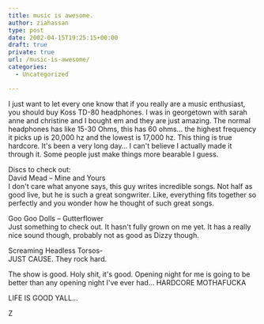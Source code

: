 ```yaml
---
title: music is awesome.
author: ziahassan
type: post
date: 2002-04-15T19:25:15+00:00
draft: true
private: true
url: /music-is-awesome/
categories:
  - Uncategorized

---
```

I just want to let every one know that if you really are a music enthusiast, you should buy Koss TD-80 headphones. I was in georgetown with sarah anne and christine and I bought em and they are just amazing. The normal headphones has like 15-30 Ohms, this has 60 ohms&#8230; the highest frequency it picks up is 20,000 hz and the lowest is 17,000 hz. This thing is true hardcore. It's been a very long day&#8230; I can't believe I actually made it through it. Some people just make things more bearable I guess.

Discs to check out:  
David Mead &#8211; Mine and Yours  
I don't care what anyone says, this guy writes incredible songs. Not half as good live, but he is such a great songwriter. Like, everything fits together so perfectly and you wonder how he thought of such great songs.

Goo Goo Dolls &#8211; Gutterflower  
Just something to check out. It hasn't fully grown on me yet. It has a really nice sound though, probably not as good as Dizzy though.

Screaming Headless Torsos-  
JUST CAUSE. They rock hard.

The show is good. Holy shit, it's good. Opening night for me is going to be better than any opening night I've ever had&#8230; HARDCORE MOTHAFUCKA

LIFE IS GOOD YALL&#8230;

Z
